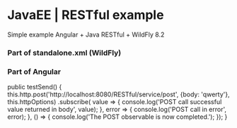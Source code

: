 # JavaEE | RESTful example
Simple example Angular + Java RESTful + WildFly 8.2

### Part of standalone.xml (WildFly)

<subsystem xmlns="urn:jboss:domain:undertow:1.2">
    <buffer-cache name="default"/>
    <server name="default-server">
        <http-listener name="default" socket-binding="http"/>
        <host name="default-host" alias="localhost">
            <location name="/" handler="welcome-content"/>
            <filter-ref name="server-header"/>
            <filter-ref name="x-powered-by-header"/>
            <filter-ref name="Access-Control-Allow-Origin"/>
            <filter-ref name="Access-Control-Allow-Headers"/>
        </host>
    </server>
    <servlet-container name="default">
        <jsp-config/>
        <websockets/>
    </servlet-container>
    <handlers>
        <file name="welcome-content" path="${jboss.home.dir}/welcome-content"/>
    </handlers>
    <filters>
        <response-header name="server-header" header-name="Server" header-value="WildFly/8"/>
        <response-header name="x-powered-by-header" header-name="X-Powered-By" header-value="Undertow/1"/>
        <response-header name="Access-Control-Allow-Origin" header-name="Access-Control-Allow-Origin" header-value="*"/>
        <response-header name="Access-Control-Allow-Headers" header-name="Access-Control-Allow-Headers" header-value="accept, authorization, content-type, x-requested-with"/>
    </filters>
</subsystem>

### Part of Angular

public testSend() {
this.http.post('http://localhost:8080/RESTful/service/post', {body: 'qwerty'}, this.httpOptions)
  .subscribe(
    value => {
      console.log('POST call successful value returned in body', value);
    },
    error => {
      console.log('POST call in error', error);
    },
    () => {
      console.log('The POST observable is now completed.');
    });
}
